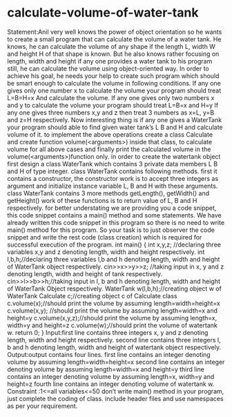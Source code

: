 # calculate-volume-of-water-tank
Statement:Anil very well knows the power of object orientation so he wants to create a small program that can calculate the volume of  a water tank. He knows, he can calculate the volume of any shape if the length L, width W and height H of that shape is known. But he also knows rather  focusing on length, width and height if any one provides a water tank to his program still, he can calculate the volume using object-oriented way.  In order to achieve his goal, he needs your help to create such program which should be smart enough to calculate the volume in following conditions.  If any one gives only one number x to calculate the volume your program should treat L=B=H=x  And calculate the volume.  If any one gives only two numbers x and y to calculate the volume your program should treat L=B=x and H=y  If any one gives three numbers x,y and z then treat 3 numbers as x=L, y=B and z=H respectively.  Now interesting thing is if any one gives a WaterTank your program should able to find given water tank’s L B and H and calculate volume of it.  to implement the above operations create a class Calculate and create function volume(&lt;arguments>) inside that class, to calculate volume for all above cases  and finally print the calculated volume in the volume(&lt;arguments>)function only.  in order to create the watertank object first design a class WaterTank which contains 3 private data members L B and H of type integer.  class WaterTank contains following methods.  first it contains a constructor, the constructor work is to accept three integers as argument and initialize instance variable L, B and H with these arguments.  class WaterTank contains 3 more methods getLength(), getWidth() and getHeight()  work of these functions is to return value of L, B and H respectively.  for better understating we are providing you a code snippet, this code snippet contains a main() method and some statements.  We have already written this code snippet in this program so there is no need to write main() method for this program.  So your task is to just observer the code snippet and write the rest code (class creation) which is required for successful execution of the program.   int main() { int x,y,z; //declaring three variables x,y and z denoting length, width and height respectively. int l,b,h;//declaring three variables l,b and h denoting length, width and height of WaterTank object respectively. cin>>x>>y>>z; //taking input in x, y and z denoting length, width and height of tank respectively. cin>>l>>b>>h;//taking input in l, b and h denoting length, width and height of WaterTank Object respectively. WaterTank w(l,b,h);//creating object w of WaterTank Calculate c;//creating object c of Calculate class c.volume(x);//should print the volume by assuming length=width=height=x c.volume(x,y); //should print the volume by assuming length=width=x and height=y c.volume(x,y,z);//should print the volume by assuming length=x, width=y and height=z c.volume(w);//should print the volume of watertank w. return 0; } Input:first line contains three integers x, y and z denoting length, width and height respectively.  second line contains three integers l, b and h denoting length, width and height of watertank object respectively.  Output:output contains four lines.  first line contains an integer denoting volume by assuming length=width=height=x  second line contains an integer denoting volume by assuming length=width=x and height=y  third line contains an integer denoting volume by assuming length=x, width=y and height=z  fourth  line contains an integer denoting volume of watertank w.  Constraint :1&lt;=all variables&lt;=50  don’t write main() method in your program, just complete the coding of class.  include header files and use namespaces as per your requirement.
